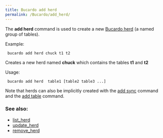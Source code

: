 ```yaml
---
title: Bucardo add herd
permalink: /Bucardo/add_herd/
---
```


The **add herd** command is used to create a new [Bucardo herd](/Bucardo_herd "wikilink") (a named group of tables).

Example:

` bucardo add herd chuck t1 t2`

Creates a new herd named **chuck** which contains the tables **t1** and **t2**

Usage:

` bucardo add herd `<name>` table1 [table2 table3 ...]`

Note that herds can also be implicitly created with the [add sync](/Bucardo/add_sync "wikilink") command and the [add table](/Bucardo/add_table "wikilink") command.

### See also:

-   [list_herd](/Bucardo/list_herd "wikilink")
-   [update_herd](/Bucardo/update_herd "wikilink")
-   [remove_herd](/Bucardo/remove_herd "wikilink")
